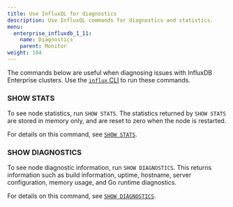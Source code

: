 ```yaml
---
title: Use InfluxQL for diagnostics
description: Use InfluxQL commands for diagnostics and statistics.
menu:
  enterprise_influxdb_1_11:
    name: Diagnostics
    parent: Monitor
weight: 104
---
```


The commands below are useful when diagnosing issues with InfluxDB Enterprise clusters.
Use the [`influx` CLI](/enterprise_influxdb/v1.11/tools/influx-cli/use-influx/) to run these commands.

### SHOW STATS 

To see node statistics, run `SHOW STATS`.
The statistics returned by `SHOW STATS` are stored in memory only,
and are reset to zero when the node is restarted.

For details on this command, see [`SHOW STATS`](/enterprise_influxdb/v1.11/query_language/spec#show-stats).

### SHOW DIAGNOSTICS 

To see node diagnostic information, run `SHOW DIAGNOSTICS`.
This returns information such as build information, uptime, hostname, server configuration, memory usage, and Go runtime diagnostics.

For details on this command, see [`SHOW DIAGNOSTICS`](/enterprise_influxdb/v1.11/query_language/spec#show-diagnostics).
